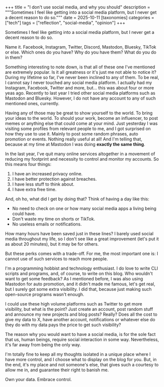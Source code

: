 +++
title = "I don't use social media, and why you should"
description = """Sometimes I feel like getting into a social media platform, but I never get a decent reason to do so."""
date = 2025-10-11
[taxonomies]
categories = ["tech"]
tags = ["reflection", "social-media", "opinion"]
+++

Sometimes I feel like getting into a social media platform, but I never get a decent reason to do so.

<!-- more -->

Name it. Facebook, Instagram, Twitter, Discord, Mastodon, Bluesky, TikTok or else. Which ones do you have? Why do you have them? What do you do in them?

Something interesting to note down, is that all of these one I've mentioned are extremely popular. Is it all greatness or it's just me not able to notice it? During my lifetime so far, I've never been inclined to any of them. To be real, I cannot say I never touched any social media platform. I actually had my Instagram, Facebook, Twitter and more, but... this was about four or more yeas ago. Recently to last year I tried other social media platforms such as Mastodon and Bluesky. However, I do not have any account to any of such mentioned ones, currently.

Having any of those may be great to show yourself to the world. To bring your ideas to the world. To should your work, become an influencer, to post memes or anything else that could come at your mind. Just yesterday I was visiting some profiles from relevant people to me, and I got surprised on how they use to use it. Mainly to post some random phrases, auto promotion or events. Nothing really useful at all! And I'm telling that, because at my time at Mastodon I was doing **exactly the same thing**.

In the last year, I've quit many online services altogether in a movement of reducing my footprint and necessity to control and monitor my accounts. So this means four things:

1. I have an increased privacy online.
2. I have better protection against breaches.
3. I have less stuff to think about.
4. I have extra free time.

And, oh ho, what did I get by doing that? Think of having a day like this:

- No need to check on one or how many social media apps a living being could have.
- Don't waste my time on shorts or TikTok.
- No useless emails or notifications.

How many hours have been saved just in these lines? I barely used social media throughout my life, so I don't see like a great improvement (let's put it as about 20 minutes), but it may be for others.

But these perks comes with a trade-off. For me, the most important one is: I cannot use of such services to reach more people.

I'm a programming hobbist and technology enthusiast. I do love to write CLI scripts and programs, and, of course, to write on this blog. Who wouldn't want to get some feedback? As I mentioned before, I was also using Mastodon for auto promotion, and it didn't made me famous, let's get real, but I surely got some extra visibility. I did that, because just making such open-source programs wasn't enough.

I could use these high volume platforms such as Twitter to get more visibility, but what is the point? Just create an account, post random stuff and announce my new projects and blog posts? Really? Does all the cost to give my data to X, have another account, notifications or whatever else do they do with my data pays the price to get such visibility?

The reason why you would want to have a social media, is for the sole fact that us, human beings, require social interaction in some way. Nevertheless, it's far away from being the only way.

I'm totally fine to keep all my thoughts isolated in a unique place where I have more control, and I choose what to display on the blog for you. But, in the end, it's my place and not someone's else, that gives such a courtesy to allow me in, and guarantee their right to banish me.

Own your data. Embrace control.
